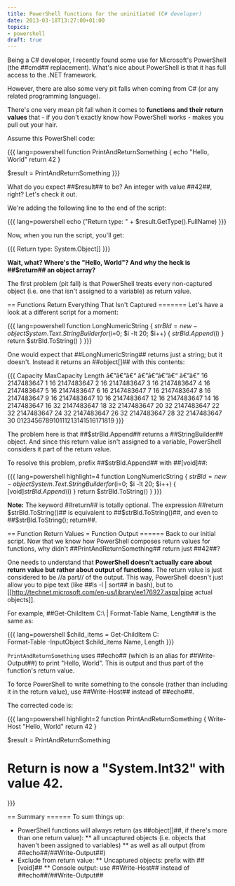 ```yaml
---
title: PowerShell functions for the uninitiated (C# developer)
date: 2013-03-18T13:27:00+01:00
topics:
- powershell
draft: true
---
```


Being a C# developer, I recently found some use for Microsoft's PowerShell (the ##cmd## replacement). What's nice about PowerShell is that it has full access to the .NET framework.

However, there are also some very pit falls when coming from C# (or any related programming language).

There's one very mean pit fall when it comes to **functions and their return values** that - if you don't exactly know how PowerShell works - makes you pull out your hair.

<!--more-->

Assume this PowerShell code:

{{{ lang=powershell
function PrintAndReturnSomething {
  echo "Hello, World"
  return 42
}

$result = PrintAndReturnSomething
}}}

What do you expect ##$result## to be? An integer with value ##42##, right? Let's check it out.

We're adding the following line to the end of the script:

{{{ lang=powershell
echo ("Return type: " + $result.GetType().FullName)
}}}

Now, when you run the script, you'll get:

{{{
Return type: System.Object[]
}}}

**Wait, what? Where's the "Hello, World"? And why the heck is ##$return## an object array?**

The first problem (pit fall) is that PowerShell treats every non-captured object (i.e. one that isn't assigned to a variable) as return value.

== Functions Return Everything That Isn't Captured =======
Let's have a look at a different script for a moment:

{{{ lang=powershell
function LongNumericString {
  $strBld = new-object System.Text.StringBuilder
  for ($i=0; $i -lt 20; $i++) {
    $strBld.Append($i)
  }
  return $strBld.ToString()
}
}}}

One would expect that ##LongNumericString## returns just a string; but it doesn't. Instead it returns an ##object[]## with this contents:

{{{
Capacity           MaxCapacity                        Length
â€”â€”â€“                â€”â€”â€”â€“                               â€”â€”
16                 2147483647                         1
16                 2147483647                         2
16                 2147483647                         3
16                 2147483647                         4
16                 2147483647                         5
16                 2147483647                         6
16                 2147483647                         7
16                 2147483647                         8
16                 2147483647                         9
16                 2147483647                        10
16                 2147483647                        12
16                 2147483647                        14
16                 2147483647                        16
32                 2147483647                        18
32                 2147483647                        20
32                 2147483647                        22
32                 2147483647                        24
32                 2147483647                        26
32                 2147483647                        28
32                 2147483647                        30
012345678910111213141516171819
}}}

The problem here is that ##$strBld.Append## returns a ##StringBuilder## object. And since this return value isn't assigned to a variable, PowerShell considers it part of the return value.

To resolve this problem, prefix ##$strBld.Append## with ##[void]##:

{{{ lang=powershell highlight=4
function LongNumericString {
  $strBld = new-object System.Text.StringBuilder
  for ($i=0; $i -lt 20; $i++) {
    [void]$strBld.Append($i)
  }
  return $strBld.ToString()
}
}}}

**Note:** The keyword ##return## is totally optional. The expression ##return $strBld.ToString()## is equivalent to ##$strBld.ToString()##, and even to ##$strBld.ToString(); return##.

== Function Return Values = Function Output ======
Back to our initial script. Now that we know how PowerShell composes return values for functions, why didn't ##PrintAndReturnSomething## return just ##42##?

One needs to understand that **PowerShell doesn't actually care about return value but rather about output of functions**. The return value is just considered to be //a part// of the output. This way, PowerShell doesn't just allow you to pipe text (like ##ls -l | sort## in bash), but to [[http://technet.microsoft.com/en-us/library/ee176927.aspx|pipe actual objects]].

For example, ##Get-ChildItem C:\ | Format-Table Name, Length## is the same as:

{{{ lang=powershell
$child_items = Get-ChildItem C:\
Format-Table -InputObject $child_items Name, Length
}}}

`PrintAndReturnSomething` uses ##echo## (which is an alias for ##Write-Output##) to print "Hello, World". This is output and thus part of the function's return value.

To force PowerShell to write something to the console (rather than including it in the return value), use ##Write-Host## instead of ##echo##.

The corrected code is:

{{{ lang=powershell highlight=2
function PrintAndReturnSomething {
  Write-Host "Hello, World"
  return 42
}

$result = PrintAndReturnSomething
# Return is now a "System.Int32" with value 42.
}}}

== Summary ======
To sum things up:

 * PowerShell functions will always return (as ##object[]##, if there's more than one return value):
 ** all uncaptured objects (i.e. objects that haven't been assigned to variables)
 ** as well as all output (from ##echo##/##Write-Output##)
 * Exclude from return value:
 ** Uncaptured objects: prefix with ##[void]##
 ** Console output: use ##Write-Host## instead of ##echo##/##Write-Output##
